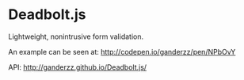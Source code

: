 Deadbolt.js
================

Lightweight, nonintrusive form validation.


An example can be seen at: http://codepen.io/ganderzz/pen/NPbOvY

API: http://ganderzz.github.io/Deadbolt.js/

